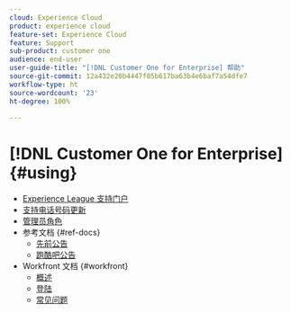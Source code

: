 ```yaml
---
cloud: Experience Cloud
product: experience cloud
feature-set: Experience Cloud
feature: Support
sub-product: customer one
audience: end-user
user-guide-title: "[!DNL Customer One for Enterprise] 帮助"
source-git-commit: 12a432e20b4447f05b617ba63b4e6baf7a54dfe7
workflow-type: ht
source-wordcount: '23'
ht-degree: 100%

---
```



# [!DNL Customer One for Enterprise] {#using}

+ [Experience League 支持门户](home.md)
+ [支持电话号码更新](phone-numbers.md)
+ [管理员角色](admin-roles.md)
+ 参考文档 {#ref-docs}
   + [先前公告](intro-customer-support.md)
   + [跑酷吧公告](parkour-now.md)
+ Workfront 文档 {#workfront}
   + [概述](overview.md)
   + [登陆](landing.md)
   + [常见问题](faq.md)


